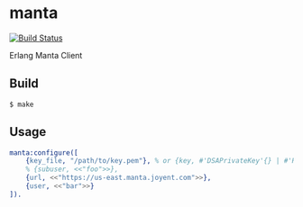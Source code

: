 manta
=====

[![Build Status](https://travis-ci.org/potatosalad/erlang-manta.png?branch=master)](https://travis-ci.org/potatosalad/erlang-manta)

Erlang Manta Client

Build
-----

    $ make

Usage
-----

```erlang
manta:configure([
	{key_file, "/path/to/key.pem"}, % or {key, #'DSAPrivateKey'{} | #'RSAPrivateKey'{}}
	% {subuser, <<"foo">>},
	{url, <<"https://us-east.manta.joyent.com">>},
	{user, <<"bar">>}
]).
```
